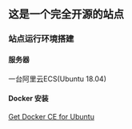 ## 这是一个完全开源的站点 

### 站点运行环境搭建

#### 服务器
  
  一台阿里云ECS(Ubuntu 18.04)

#### Docker 安装

  [Get Docker CE for Ubuntu](https://docs.docker.com/install/linux/docker-ce/ubuntu/)



#### 
